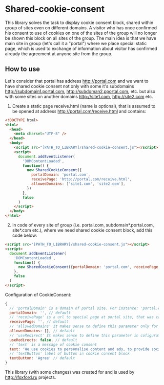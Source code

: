 # Shared-cookie-consent

This library solves the task to display cookie consent block, shared within group of sites even on different domains. A visitor who has once confirmed his consent to use of cookies on one of the sites of the group will no longer be shown this block on all sites of the group.
The main idea is that we have main site in group (let's call it a "portal") where we place special static page, which is used to exchange of information about visitor has confirmed already the agreement at anyone site from the group. 

## How to use

Let's consider that portal has address http://portal.com and we want to have shared cookie consent not only with some it's subdomains http://subdomain1.portal.com, http://subdoman2.pportal.com, etc. but also with some sites on another domains http://site1.com, http://site2.com etc.

1. Create a static page receive.html (name is optional), that is assumed to be opened at address http://portal.com/receive.html and contains:

```html
<!DOCTYPE html>
<html>
  <head>
    <meta charset="UTF-8" />
  </head>
  <body>
    <script src="[PATH_TO_LIBRARY]/shared-cookie-consent.js"></script>
    <script>
      document.addEventListener(
        'DOMContentLoaded',
        function() {
          new SharedCookieConsent({
            portalDomain: 'portal.com',
            receivePage: 'http://portal.com/receive.html',
            allowedDomains: ['site1.com', 'site2.com'],
          })
        },
        false
      )
    </script>
  </body>
</html>
```

2. In code of every site of group (i.e. portal.com, subdomain*.portal.com, site*.com etc.), where we need shared cookie consent block, add this code below:

```html
<script src="[PATH_TO_LIBRARY]/shared-cookie-consent.js"></script>
<script>
  document.addEventListener(
    'DOMContentLoaded',
    function() {
      new SharedCookieConsent({portalDomain: 'portal.com', receivePage: 'http://portal.com/receive.html' })
    },
    false
  )
</script>
```

Configuration of CookieConsent:

```javascript
{
  // 'portalDomain' is a domain of portal site. For instance: 'portal.com'. THIS OPTION IS REQUIRED
  portalDomain: '', // default
  // 'receivePage' is a url to special page at portal site, that was created on 1 step. For instance: 'http://portal.com/receive.html'. THIS OPTION IS REQUIRED
  receivePage: '', // default
  // 'allowedDomains' It makes sense to define this parameter only for configuration at receive.html (page created at first step). It contains a list of domains from group, other from portalUrl domain, that refer to portal and the check to access to portal will be perfomed every time someone another site calls  receive.html. You can leave it empty, then there is no check of access will be perfomed, but for security reasons it is recommended to set it.
  allowedDomains: [], // default
  // 'useRedirect' It makes sense to define this parameter in cofiguration on domains, other than the portalUrl domain only. If 'userRedirect' is set to true, then in the case of user uses browser with blocked third-party cookies,  redirect will be executed for getting information about user's agreement. Use this trick only if it suits your requirements. If `false` then on each site own cookie consent block will be shown.
  useRedirects: false, // default
  // 'text' is a message of cookie consent
  text: 'We use cookies to personalise content and ads, to provide social media features and to analyse our traffic. You consent to our cookies if you continue to use our website.', // default
  // 'textButton' label of button in cookie consent block
  textButton: 'Agree' // default
}
```

This library (with some changes) was created for and is used by http://foxford.ru projects.
